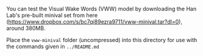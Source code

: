 You can test the Visual Wake Words (VWW) model by downloading the Han Lab's pre-built minival set from here (https://www.dropbox.com/s/bc7qi89ezra9711/vww-minival.tar?dl=0), around 380MB.

Place the ```vww-minival``` folder (uncompressed) into this directory for use with the commands given in ```../README.md```
